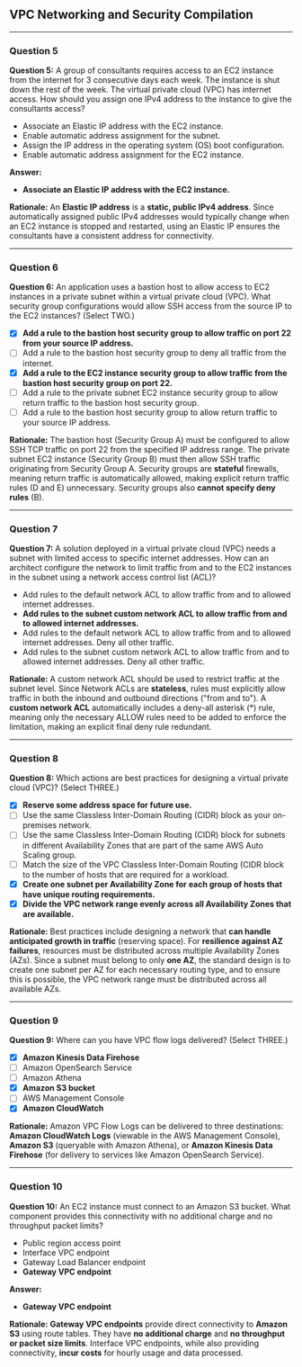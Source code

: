 ## VPC Networking and Security Compilation

---

### Question 5

**Question 5:** A group of consultants requires access to an EC2 instance from the internet for 3 consecutive days each week. The instance is shut down the rest of the week. The virtual private cloud (VPC) has internet access. How should you assign one IPv4 address to the instance to give the consultants access?

*   Associate an Elastic IP address with the EC2 instance.
*   Enable automatic address assignment for the subnet.
*   Assign the IP address in the operating system (OS) boot configuration.
*   Enable automatic address assignment for the EC2 instance.

**Answer:**

*   **Associate an Elastic IP address with the EC2 instance.**

**Rationale:** An **Elastic IP address** is a **static, public IPv4 address**. Since automatically assigned public IPv4 addresses would typically change when an EC2 instance is stopped and restarted, using an Elastic IP ensures the consultants have a consistent address for connectivity.

---

### Question 6

**Question 6:** An application uses a bastion host to allow access to EC2 instances in a private subnet within a virtual private cloud (VPC). What security group configurations would allow SSH access from the source IP to the EC2 instances? (Select TWO.)

*   [x] **Add a rule to the bastion host security group to allow traffic on port 22 from your source IP address.**
*   [ ] Add a rule to the bastion host security group to deny all traffic from the internet.
*   [x] **Add a rule to the EC2 instance security group to allow traffic from the bastion host security group on port 22.**
*   [ ] Add a rule to the private subnet EC2 instance security group to allow return traffic to the bastion host security group.
*   [ ] Add a rule to the bastion host security group to allow return traffic to your source IP address.

**Rationale:** The bastion host (Security Group A) must be configured to allow SSH TCP traffic on port 22 from the specified IP address range. The private subnet EC2 instance (Security Group B) must then allow SSH traffic originating from Security Group A. Security groups are **stateful** firewalls, meaning return traffic is automatically allowed, making explicit return traffic rules (D and E) unnecessary. Security groups also **cannot specify deny rules** (B).

---

### Question 7

**Question 7:** A solution deployed in a virtual private cloud (VPC) needs a subnet with limited access to specific internet addresses. How can an architect configure the network to limit traffic from and to the EC2 instances in the subnet using a network access control list (ACL)?

*   Add rules to the default network ACL to allow traffic from and to allowed internet addresses.
*   **Add rules to the subnet custom network ACL to allow traffic from and to allowed internet addresses.**
*   Add rules to the default network ACL to allow traffic from and to allowed internet addresses. Deny all other traffic.
*   Add rules to the subnet custom network ACL to allow traffic from and to allowed internet addresses. Deny all other traffic.

**Rationale:** A custom network ACL should be used to restrict traffic at the subnet level. Since Network ACLs are **stateless**, rules must explicitly allow traffic in both the inbound and outbound directions ("from and to"). A **custom network ACL** automatically includes a deny-all asterisk (\*) rule, meaning only the necessary ALLOW rules need to be added to enforce the limitation, making an explicit final deny rule redundant.

---

### Question 8

**Question 8:** Which actions are best practices for designing a virtual private cloud (VPC)? (Select THREE.)

*   [x] **Reserve some address space for future use.**
*   [ ] Use the same Classless Inter-Domain Routing (CIDR) block as your on-premises network.
*   [ ] Use the same Classless Inter-Domain Routing (CIDR) block for subnets in different Availability Zones that are part of the same AWS Auto Scaling group.
*   [ ] Match the size of the VPC Classless Inter-Domain Routing (CIDR block to the number of hosts that are required for a workload.
*   [x] **Create one subnet per Availability Zone for each group of hosts that have unique routing requirements.**
*   [x] **Divide the VPC network range evenly across all Availability Zones that are available.**

**Rationale:** Best practices include designing a network that **can handle anticipated growth in traffic** (reserving space). For **resilience against AZ failures**, resources must be distributed across multiple Availability Zones (AZs). Since a subnet must belong to only **one AZ**, the standard design is to create one subnet per AZ for each necessary routing type, and to ensure this is possible, the VPC network range must be distributed across all available AZs.

---

### Question 9

**Question 9:** Where can you have VPC flow logs delivered? (Select THREE.)

*   [x] **Amazon Kinesis Data Firehose**
*   [ ] Amazon OpenSearch Service
*   [ ] Amazon Athena
*   [x] **Amazon S3 bucket**
*   [ ] AWS Management Console
*   [x] **Amazon CloudWatch**

**Rationale:** Amazon VPC Flow Logs can be delivered to three destinations: **Amazon CloudWatch Logs** (viewable in the AWS Management Console), **Amazon S3** (queryable with Amazon Athena), or **Amazon Kinesis Data Firehose** (for delivery to services like Amazon OpenSearch Service).

---

### Question 10

**Question 10:** An EC2 instance must connect to an Amazon S3 bucket. What component provides this connectivity with no additional charge and no throughput packet limits?

*   Public region access point
*   Interface VPC endpoint
*   Gateway Load Balancer endpoint
*   **Gateway VPC endpoint**

**Answer:**

*   **Gateway VPC endpoint**

**Rationale:** **Gateway VPC endpoints** provide direct connectivity to **Amazon S3** using route tables. They have **no additional charge** and **no throughput or packet size limits**. Interface VPC endpoints, while also providing connectivity, **incur costs** for hourly usage and data processed.
